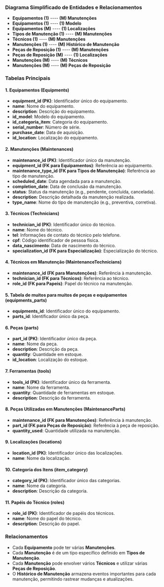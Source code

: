 ### Diagrama Simplificado de Entidades e Relacionamentos

- **Equipamentos (1)** ---- **(M) Manutenções**
- **Equipamentos (1)** ---- **(1) Modelo**
- **Equipamentos (M)** ---- **(1) Localizações**
- **Tipos de Manutenção (1)** ---- **(M) Manutenções**
- **Técnicos (1)** ---- **(M) Manutenções**
- **Manutenções (1)** ---- **(M) Histórico de Manutenção**
- **Peças de Reposição (1)** ---- **(M) Manutenções**
- **Peças de Reposição (M)** ---- **(1) Localizações**
- **Manutenções (M)** ---- **(M) Técnicos**
- **Manutenções (M)** ---- **(M) Peças de Reposição**

### Tabelas Principais

#### 1. Equipamentos (Equipments)
- **equipment_id (PK)**: Identificador único do equipamento.
- **name**: Nome do equipamento.
- **description**: Descrição do equipamento.
- **id_model**: Modelo do equipamento.
- **id_categoria_item**: Categoria do equipamento.
- **serial_number**: Número de série.
- **purchase_date**: Data de aquisição.
- **id_location**: Localização do equipamento.

#### 2. Manutenções (Maintenances)
- **maintenance_id (PK)**: Identificador único da manutenção.
- **equipment_id (FK para Equipamentos)**: Referência ao equipamento.
- **maintenance_type_id (FK para Tipos de Manutenção)**: Referência ao tipo de manutenção.
- **scheduled_date**: Data agendada para a manutenção.
- **completion_date**: Data de conclusão da manutenção.
- **status**: Status da manutenção (e.g., pendente, concluída, cancelada).
- **description**: Descrição detalhada da manutenção realizada.
- **type_name**: Nome do tipo de manutenção (e.g., preventiva, corretiva).

#### 3. Técnicos (Technicians)
- **technician_id (PK)**: Identificador único do técnico.
- **name**: Nome do técnico.
- **tel**: Informações de contato do técnico pelo telefone.
- **cpf**: Código identificador de pessoa física.
- **data_nascimento**: Data de nascimento do técnico.
- **specialization_id (FK para Especialização)**: Especialização do técnico.

#### 4. Técnicos em Manutenção (MaintenanceTechnicians)
- **maintenance_id (FK para Manutenções)**: Referência à manutenção.
- **technician_id (FK para Técnicos)**: Referência ao técnico.
- **role_id (FK para Papeis)**: Papel do técnico na manutenção.

#### 5. Tabela de muitos para muitos de peças e equipamentos (equipments_parts)
- **equipments_id**: Identificador único do equipamento.
- **parts_id**: Identificador único da peça.

#### 6. Peças (parts)
- **part_id (PK)**: Identificador único da peça.
- **name**: Nome da peça.
- **description**: Descrição da peça.
- **quantity**: Quantidade em estoque.
- **id_location**: Localização do estoque.

#### 7. Ferramentas (tools)
- **tools_id (PK)**: Identificador único da ferramenta.
- **name**: Nome da ferramenta.
- **quantity**: Quantidade de ferramentas em estoque.
- **description**: Descrição da ferramenta.

#### 8. Peças Utilizadas em Manutenções (MaintenanceParts)
- **maintenance_id (FK para Manutenções)**: Referência à manutenção.
- **part_id (FK para Peças de Reposição)**: Referência à peça de reposição.
- **quantity_used**: Quantidade utilizada na manutenção.

#### 9. Localizações (locations)
- **location_id (PK)**: Identificador único das localizações.
- **name**: Nome da localização.

#### 10. Categoria dos Itens (item_category)
- **category_id (PK)**: Identificador único das categorias.
- **name**: Nome da categoria.
- **description**: Descrição da categoria.

#### 11. Papéis do Técnico (roles)
- **role_id (PK)**: Identificador de papéis dos técnicos.
- **name**: Nome do papel do técnico.
- **description**: Descrição do papel.

### Relacionamentos

- Cada **Equipamento** pode ter várias **Manutenções**.
- Cada **Manutenção** é de um tipo específico definido em **Tipos de Manutenção**.
- Cada **Manutenção** pode envolver vários **Técnicos** e utilizar várias **Peças de Reposição**.
- O **Histórico de Manutenção** armazena eventos importantes para cada manutenção, permitindo rastrear mudanças e atualizações.
